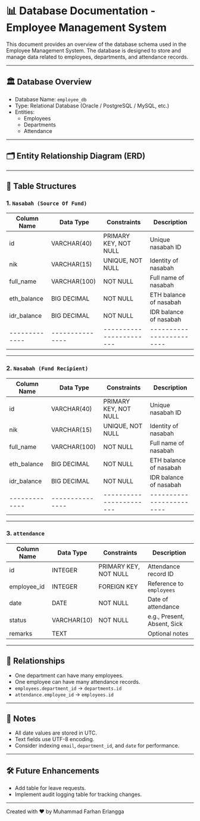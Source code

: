 # 📊 Database Documentation - Employee Management System

This document provides an overview of the database schema used in the Employee Management System. The database is designed to store and manage data related to employees, departments, and attendance records.

---

## 🏛️ Database Overview

- Database Name: `employee_db`
- Type: Relational Database (Oracle / PostgreSQL / MySQL, etc.)
- Entities:
    - Employees
    - Departments
    - Attendance

---

## 🗂️ Entity Relationship Diagram (ERD)


---

## 🧩 Table Structures

### 1. `Nasabah (Source Of Fund)`

| Column Name | Data Type     | Constraints           | Description            |
|-------------|---------------|-----------------------|------------------------|
| id          | VARCHAR(40)   | PRIMARY KEY, NOT NULL | Unique nasabah ID      |
| nik         | VARCHAR(15)   | UNIQUE, NOT NULL      | Identity of nasabah    |
| full_name   | VARCHAR(100)  | NOT NULL              | Full name of nasabah   |
| eth_balance | BIG DECIMAL   | NOT NULL              | ETH balance of nasabah |
| idr_balance | BIG DECIMAL   | NOT NULL              | IDR balance of nasabah |
|-------------|---------------|-----------------------|------------------------|

---

### 2. `Nasabah (Fund Recipient)`

| Column Name | Data Type     | Constraints           | Description            |
|-------------|---------------|-----------------------|------------------------|
| id          | VARCHAR(40)   | PRIMARY KEY, NOT NULL | Unique nasabah ID      |
| nik         | VARCHAR(15)   | UNIQUE, NOT NULL      | Identity of nasabah    |
| full_name   | VARCHAR(100)  | NOT NULL              | Full name of nasabah   |
| eth_balance | BIG DECIMAL   | NOT NULL              | ETH balance of nasabah |
| idr_balance | BIG DECIMAL   | NOT NULL              | IDR balance of nasabah |
|-------------|---------------|-----------------------|------------------------|
---

### 3. `attendance`

| Column Name     | Data Type     | Constraints           | Description                   |
|-----------------|---------------|------------------------|-------------------------------|
| id              | INTEGER       | PRIMARY KEY, NOT NULL | Attendance record ID          |
| employee_id     | INTEGER       | FOREIGN KEY           | Reference to `employees`      |
| date            | DATE          | NOT NULL              | Date of attendance            |
| status          | VARCHAR(10)   | NOT NULL              | e.g., Present, Absent, Sick   |
| remarks         | TEXT          |                       | Optional notes                |

---

## 🔗 Relationships

- One department can have many employees.
- One employee can have many attendance records.
- `employees.department_id` → `departments.id`
- `attendance.employee_id` → `employees.id`

---

## 📌 Notes

- All date values are stored in UTC.
- Text fields use UTF-8 encoding.
- Consider indexing `email`, `department_id`, and `date` for performance.

---

## 🛠️ Future Enhancements

- Add table for leave requests.
- Implement audit logging table for tracking changes.

---

Created with ❤️ by Muhammad Farhan Erlangga
